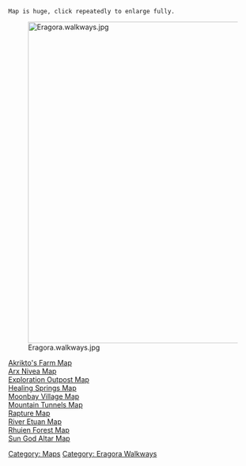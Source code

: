 `Map is huge, click repeatedly to enlarge fully.`

<figure>
<img src="Eragora.walkways.jpg" title="Eragora.walkways.jpg" width="650"
alt="Eragora.walkways.jpg" />
<figcaption aria-hidden="true">Eragora.walkways.jpg</figcaption>
</figure>

[Akrikto's Farm Map](Akrikto's_Farm_Map "wikilink")  
[Arx Nivea Map](Arx_Nivea_Map "wikilink")  
[Exploration Outpost Map](Exploration_Outpost_Map "wikilink")  
[Healing Springs Map](Healing_Springs_Map "wikilink")  
[Moonbay Village Map](Moonbay_Village_Map "wikilink")  
[Mountain Tunnels Map](Mountain_Tunnels_Map "wikilink")  
[Rapture Map](Rapture_Map "wikilink")  
[River Etuan Map](River_Etuan_Map "wikilink")  
[Rhuien Forest Map](Rhuien_Forest_Map "wikilink")  
[Sun God Altar Map](Sun_God_Altar_Map "wikilink")  

[Category: Maps](Category:_Maps "wikilink") [Category: Eragora
Walkways](Category:_Eragora_Walkways "wikilink")
